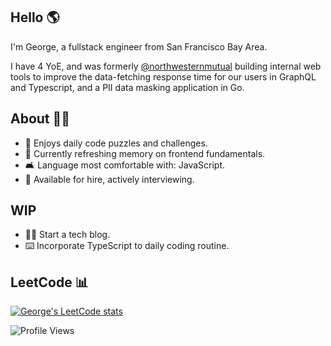 ## Hello 🌎

I'm George, a fullstack engineer from San Francisco Bay Area. 

I have 4 YoE, and was formerly [@northwesternmutual](https://github.com/northwesternmutual) building internal web tools to improve the data-fetching response time for our users in GraphQL and Typescript, and a PII data masking application in Go.

## About 👨🏻

- 🧩 Enjoys daily code puzzles and challenges.
- 🧠 Currently refreshing memory on frontend fundamentals.
- 🛋 Language most comfortable with: JavaScript.
- 👔 Available for hire, actively interviewing.

## WIP

- ✍🏻 Start a tech blog.
- ⌨️ Incorporate TypeScript to daily coding routine.

## LeetCode 📊
[![George's LeetCode stats](https://leetcode-stats-six.vercel.app/?username=gevu0ng&theme=dark)](https://github.com/KnlnKS/leetcode-stats)

![Profile Views](https://komarev.com/ghpvc/?username=gevuong&color=yellow)
